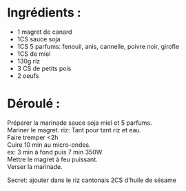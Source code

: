 # Ingrédients :

* 1 magret de canard
* 1CS sauce soja
* 1CS 5 parfums: fenouil, anis, cannelle, poivre noir, girofle 
* 1CS de miel
* 130g riz
* 3 CS de petits pois
* 2 oeufs

# Déroulé :

Préparer la marinade sauce soja miel et 5 parfums.  
Mariner le magret.
riz:
Tant pour tant riz et eau.  
Faire tremper <2h  
Cuire 10 min au micro-ondes.  
ex: 3 min à fond puis 7 min 350W  
Mettre le magret à feu puissant.   
Verser la marinade.  

Secret: ajouter dans le riz cantonais 2CS d'huile de sésame
